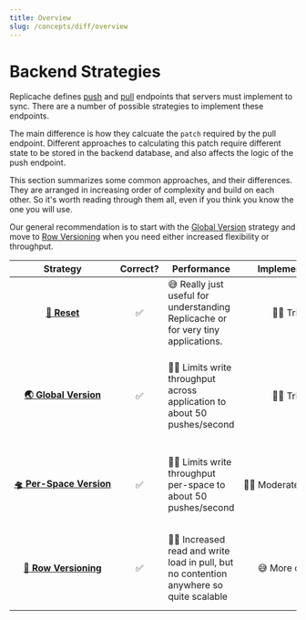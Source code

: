 ```yaml
---
title: Overview
slug: /concepts/diff/overview
---
```


# Backend Strategies

Replicache defines [push](/reference/server-push.md) and [pull](/reference/server-pull.md) endpoints that servers must implement to sync. There are a number of possible strategies to implement these endpoints.

The main difference is how they calcuate the `patch` required by the pull endpoint. Different approaches to calculating this patch require different state to be stored in the backend database, and also affects the logic of the push endpoint.

This section summarizes some common approaches, and their differences. They are arranged in increasing order of complexity and build on each other. So it's worth reading through them all, even if you think you know the one you will use.

Our general recommendation is to start with the [Global Version](/concepts/diff/global-version) strategy and move to [Row Versioning](/concepts/diff/row-version) when you need either increased flexibility or throughput.

<table>
    <thead>
        <tr>
            <th>Strategy</th>
            <th>Correct?</th>
            <th>Performance</th>
            <th>Implementation</th>
            <th>Flexibility</th>
        </tr>
    </thead>
    <tbody>
        <tr>
            <td align="center" nowrap="true"><a href="/concepts/diff/reset"><b>🤪 Reset</b></a></td>
            <td align="center">✅</td>
            <td>😅 Really just useful for understanding Replicache or for very tiny applications.</td>
            <td align="center" nowrap="true">👍🏼 Trivial</td>
            <td>👍🏼 Very flexible – supports deletes, auth changes automatically.</td>
        </tr>
        <tr>
            <td align="center" nowrap="true"><a href="/concepts/diff/global-version"><b>🌏 Global Version</b></a></td>
            <td align="center">✅</td>
            <td>🤷🏻 Limits write throughput across application to about 50 pushes/second</td>
            <td align="center" nowrap="true">👍🏼 Trivial</td>
            <td>🤷🏻 Requires soft-deletes and special care to support auth changes and incremental sync.</td>
        </tr>
        <tr>
            <td align="center" nowrap="true"><a href="/concepts/diff/per-space-version"><b>🛸 Per-Space Version</b></a></td>
            <td align="center">✅</td>
            <td>🤷🏻 Limits write throughput per-space to about 50 pushes/second</td>
            <td align="center" nowrap="true">🤷🏻 Moderately difficult</td>
            <td>😅 Same issues as global version, plus must partition data into spaces.</td>
        </tr>
        <tr>
            <td align="center" nowrap="true"><a href="/concepts/diff/row-version"><b>🚣 Row Versioning</b></a></td>
            <td align="center">✅</td>
            <td>👍🏼 Increased read and write load in pull, but no contention anywhere so quite scalable</td>
            <td align="center" nowrap="true">😅 More difficult</td>
            <td>👍🏼 Very flexible – supports deletes, auth changes, and incremental sync easily.</td>
        </tr>
    </tbody>
</table>
